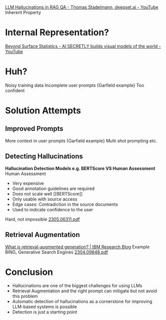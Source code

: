 [LLM Hallucinations in RAG QA - Thomas Stadelmann, deepset.ai - YouTube](https://www.youtube.com/watch?v=lsZCVmCBRlc)
Inherent Property



Internal Representation?
===
[Beyond Surface Statistics - AI SECRETLY builds visual models of the world - YouTube](https://www.youtube.com/watch?v=YytxbKigcXA)


Huh?
===
Noisy training data
Incomplete user prompts {Garfield example}
Too confident


Solution Attempts
===

Improved Prompts
---
More context in user prompts {Garfield example}
Multi shot prompting
etc.

Detecting Hallucinations
---
__Hallucination Detection Models e.g. BERTScore VS Human Assessment__
Human Assessment
- Very expensive
- Good annotation guidelines are required
- Does not scale well
[[BERTScore]]
- Only usable with source access
- Edge cases: Contradiction in the source documents 
- Used to indicate confidence to the user 

Hard, not impossible
[2305.06311.pdf](https://arxiv.org/pdf/2305.06311.pdf)

Retrieval Augmentation
---
[What is retrieval-augmented generation? | IBM Research Blog](https://research.ibm.com/blog/retrieval-augmented-generation-RAG)
Example BING, Generative Search Engines
[2304.09848.pdf](https://arxiv.org/pdf/2304.09848.pdf)


Conclusion
===
- Hallucinations are one of the biggest challenges for using LLMs
- Retrieval Augmentation and the right prompt can mitigate but not avoid this problem
- Automatic detection of hallucinations as a cornerstone for improving LLM-based systems is possible
- Detection is just a starting point
